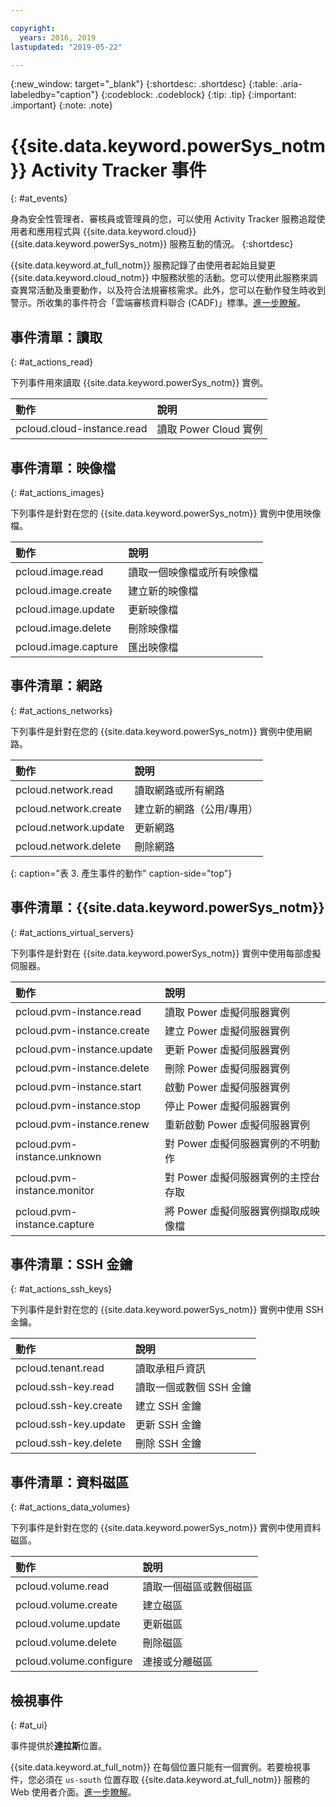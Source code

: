 ```yaml
---

copyright:
  years: 2016, 2019
lastupdated: "2019-05-22"

---
```


{:new_window: target="_blank"}
{:shortdesc: .shortdesc}
{:table: .aria-labeledby="caption"}
{:codeblock: .codeblock}
{:tip: .tip}
{:important: .important}
{:note: .note}

# {{site.data.keyword.powerSys_notm}} Activity Tracker 事件
{: #at_events}

身為安全性管理者、審核員或管理員的您，可以使用 Activity Tracker 服務追蹤使用者和應用程式與 {{site.data.keyword.cloud}} {{site.data.keyword.powerSys_notm}} 服務互動的情況。
{:shortdesc}

{{site.data.keyword.at_full_notm}} 服務記錄了由使用者起始且變更 {{site.data.keyword.cloud_notm}} 中服務狀態的活動。您可以使用此服務來調查異常活動及重要動作，以及符合法規審核需求。此外，您可以在動作發生時收到警示。所收集的事件符合「雲端審核資料聯合 (CADF)」標準。[進一步瞭解](/docs/services/Activity-Tracker-with-LogDNA?topic=logdnaat-getting-started#getting-started)。

## 事件清單：讀取
{: #at_actions_read}

下列事件用來讀取 {{site.data.keyword.powerSys_notm}} 實例。

|動作|說明|
|:---------------------------|:--------------------------------|
| pcloud.cloud-instance.read |讀取 Power Cloud 實例|


## 事件清單：映像檔
{: #at_actions_images}

下列事件是針對在您的 {{site.data.keyword.powerSys_notm}} 實例中使用映像檔。

|動作|說明|
|:---------------------------|:--------------------------------|
| pcloud.image.read          |讀取一個映像檔或所有映像檔|
| pcloud.image.create        |建立新的映像檔|
| pcloud.image.update        |更新映像檔|
| pcloud.image.delete        |刪除映像檔|
| pcloud.image.capture       |匯出映像檔|


## 事件清單：網路
{: #at_actions_networks}

下列事件是針對在您的 {{site.data.keyword.powerSys_notm}} 實例中使用網路。

|動作|說明|
|:---------------------------|:--------------------------------------|
| pcloud.network.read        |讀取網路或所有網路|
| pcloud.network.create      |建立新的網路（公用/專用）|
| pcloud.network.update      |更新網路|
| pcloud.network.delete      |刪除網路|
{: caption="表 3. 產生事件的動作" caption-side="top"}

## 事件清單：{{site.data.keyword.powerSys_notm}}
{: #at_actions_virtual_servers}

下列事件是針對在 {{site.data.keyword.powerSys_notm}} 實例中使用每部虛擬伺服器。

|動作|說明|
|:------------------------------|:-------------------------------------|
| pcloud.pvm-instance.read      |讀取 Power 虛擬伺服器實例|
| pcloud.pvm-instance.create    |建立 Power 虛擬伺服器實例|
| pcloud.pvm-instance.update    |更新 Power 虛擬伺服器實例|
| pcloud.pvm-instance.delete    |刪除 Power 虛擬伺服器實例|
| pcloud.pvm-instance.start     |啟動 Power 虛擬伺服器實例|
| pcloud.pvm-instance.stop      |停止 Power 虛擬伺服器實例|
| pcloud.pvm-instance.renew     |重新啟動 Power 虛擬伺服器實例|
| pcloud.pvm-instance.unknown   |對 Power 虛擬伺服器實例的不明動作|
| pcloud.pvm-instance.monitor   |對 Power 虛擬伺服器實例的主控台存取|
| pcloud.pvm-instance.capture   |將 Power 虛擬伺服器實例擷取成映像檔|

## 事件清單：SSH 金鑰
{: #at_actions_ssh_keys}

下列事件是針對在您的 {{site.data.keyword.powerSys_notm}} 實例中使用 SSH 金鑰。

|動作|說明|
|:-------------------------|:----------------------------|
| pcloud.tenant.read       |讀取承租戶資訊|
| pcloud.ssh-key.read      |讀取一個或數個 SSH 金鑰|
| pcloud.ssh-key.create    |建立 SSH 金鑰|
| pcloud.ssh-key.update    |更新 SSH 金鑰|
| pcloud.ssh-key.delete    |刪除 SSH 金鑰|

## 事件清單：資料磁區
{: #at_actions_data_volumes}

下列事件是針對在您的 {{site.data.keyword.powerSys_notm}} 實例中使用資料磁區。

|動作|說明|
|:-------------------------|:----------------------------|
| pcloud.volume.read       |讀取一個磁區或數個磁區|
| pcloud.volume.create     |建立磁區|
| pcloud.volume.update     |更新磁區|
| pcloud.volume.delete     |刪除磁區|
| pcloud.volume.configure  |連接或分離磁區|

## 檢視事件
{: #at_ui}

事件提供於**達拉斯**位置。

{{site.data.keyword.at_full_notm}} 在每個位置只能有一個實例。若要檢視事件，您必須在 `us-south` 位置存取 {{site.data.keyword.at_full_notm}} 服務的 Web 使用者介面。[進一步瞭解](/docs/services/Activity-Tracker-with-LogDNA?topic=logdnaat-launch#launch_step2)。
